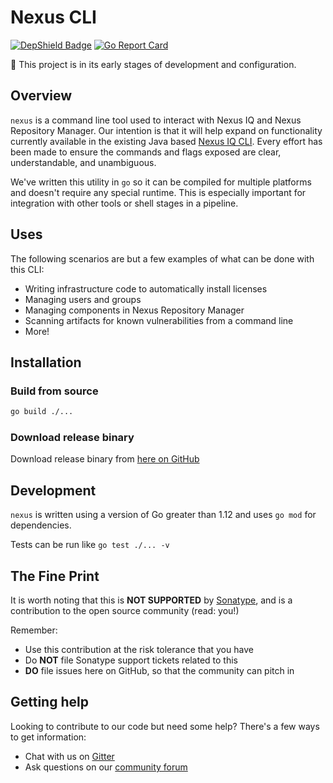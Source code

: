 # Nexus CLI

[![DepShield Badge](https://depshield.sonatype.org/badges/sonatype-nexus-community/nexus-cli/depshield.svg)](https://depshield.github.io)
[![Go Report Card](https://goreportcard.com/badge/github.com/sonatype-nexus-community/nexus-cli)](https://goreportcard.com/report/github.com/sonatype-nexus-community/nexus-cli)

:round_pushpin: This project is in its early stages of development and configuration.

## Overview

`nexus` is a command line tool used to interact with Nexus IQ and Nexus Repository Manager. Our intention is that it will help expand on functionality currently available in the existing Java based [Nexus IQ CLI](https://help.sonatype.com/integrations/nexus-iq-cli). Every effort has been made to ensure the commands and flags exposed are clear, understandable, and unambiguous.

We've written this utility in `go` so it can be compiled for multiple platforms and doesn't require any special runtime. This is especially important for integration with other tools or shell stages in a pipeline.

## Uses

The following scenarios are but a few examples of what can be done with this CLI:

- Writing infrastructure code to automatically install licenses
- Managing users and groups
- Managing components in Nexus Repository Manager
- Scanning artifacts for known vulnerabilities from a command line
- More!

## Installation

### Build from source

```sh
go build ./...
```

### Download release binary

Download release binary from [here on GitHub](https://github.com/sonatype-nexus-community/nexus-cli/releases)

## Development

`nexus` is written using a version of Go greater than 1.12 and uses `go mod` for dependencies.

Tests can be run like `go test ./... -v`

## The Fine Print

It is worth noting that this is **NOT SUPPORTED** by [Sonatype](//www.sonatype.com), and is a contribution to the open source community (read: you!)

Remember:

- Use this contribution at the risk tolerance that you have
- Do **NOT** file Sonatype support tickets related to this
- **DO** file issues here on GitHub, so that the community can pitch in

## Getting help

Looking to contribute to our code but need some help? There's a few ways to get information:

- Chat with us on [Gitter](https://gitter.im/sonatype/nexus-developers)
- Ask questions on our [community forum](http://community.sonatype.com)
